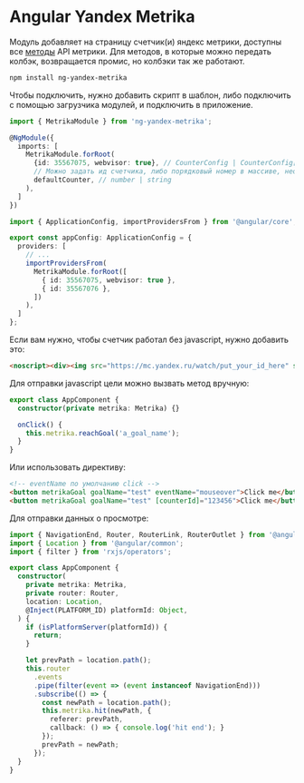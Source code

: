# Angular Yandex Metrika
Модуль добавляет на страницу счетчик(и) яндекс метрики, доступны все [методы](https://yandex.ru/support/metrika/objects/method-reference.xml) API метрики.
Для методов, в которые можно передать колбэк, возвращается промис, но колбэки так же работают.

```bash
npm install ng-yandex-metrika
```

Чтобы подключить, нужно добавить скрипт в шаблон, либо подключить с помощью загрузчика модулей, и подключить в приложение.
```typescript
import { MetrikaModule } from 'ng-yandex-metrika';

@NgModule({
  imports: [
    MetrikaModule.forRoot(
      {id: 35567075, webvisor: true}, // CounterConfig | CounterConfig[]
      // Можно задать ид счетчика, либо порядковый номер в массиве, необязательный параметр, по умолчанию первый попавшийся.
      defaultCounter, // number | string
    ),
  ]
})
```
```typescript
import { ApplicationConfig, importProvidersFrom } from '@angular/core';

export const appConfig: ApplicationConfig = {
  providers: [
    // ...
    importProvidersFrom(
      MetrikaModule.forRoot([
        { id: 35567075, webvisor: true },
        { id: 35567076 },
      ])
    ),
  ]
};

```

Если вам нужно, чтобы счетчик работал без javascript, нужно добавить это:
```html
<noscript><div><img src="https://mc.yandex.ru/watch/put_your_id_here" style="position:absolute; left:-9999px;" alt="" /></div></noscript>
```

Для отправки javascript цели можно вызвать метод вручную:
```typescript
export class AppComponent {
  constructor(private metrika: Metrika) {}

  onClick() {
    this.metrika.reachGoal('a_goal_name');
  }
}
```

Или использовать директиву:
```html
<!-- eventName по умолчанию click -->
<button metrikaGoal goalName="test" eventName="mouseover">Click me</button>
<button metrikaGoal goalName="test" [counterId]="123456">Click me</button>
```

Для отправки данных о просмотре:
```typescript
import { NavigationEnd, Router, RouterLink, RouterOutlet } from '@angular/router';
import { Location } from '@angular/common';
import { filter } from 'rxjs/operators';

export class AppComponent {
  constructor(
    private metrika: Metrika,
    private router: Router,
    location: Location,
    @Inject(PLATFORM_ID) platformId: Object,
  ) {
    if (isPlatformServer(platformId)) {
      return;
    }

    let prevPath = location.path();
    this.router
      .events
      .pipe(filter(event => (event instanceof NavigationEnd)))
      .subscribe(() => {
        const newPath = location.path();
        this.metrika.hit(newPath, {
          referer: prevPath,
          callback: () => { console.log('hit end'); }
        });
        prevPath = newPath;
      });
  }
}
```
